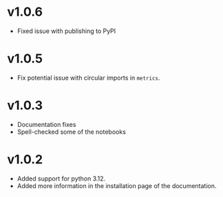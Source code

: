 # v1.0.6

- Fixed issue with publishing to PyPI

# v1.0.5

- Fix potential issue with circular imports in `metrics`.

# v1.0.3

- Documentation fixes
- Spell-checked some of the notebooks

# v1.0.2

- Added support for python 3.12.
- Added more information in the installation page of the documentation.
